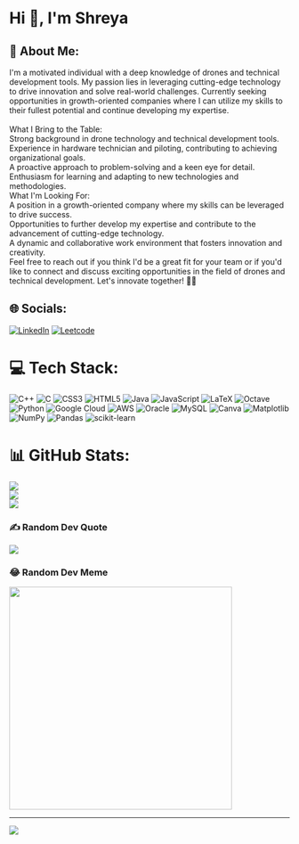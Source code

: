 # Hi 👋, I'm Shreya

## 💫 About Me:
I'm a motivated individual with a deep knowledge of drones and technical development tools. My passion lies in leveraging cutting-edge technology to drive innovation and solve real-world challenges. Currently seeking opportunities in growth-oriented companies where I can utilize my skills to their fullest potential and continue developing my expertise.<br><br>What I Bring to the Table:<br>Strong background in drone technology and technical development tools.<br>Experience in hardware technician and piloting, contributing to achieving organizational goals.<br>A proactive approach to problem-solving and a keen eye for detail.<br>Enthusiasm for learning and adapting to new technologies and methodologies.<br>What I'm Looking For:<br>A position in a growth-oriented company where my skills can be leveraged to drive success.<br>Opportunities to further develop my expertise and contribute to the advancement of cutting-edge technology.<br>A dynamic and collaborative work environment that fosters innovation and creativity.<br>Feel free to reach out if you think I'd be a great fit for your team or if you'd like to connect and discuss exciting opportunities in the field of drones and technical development. Let's innovate together! 🚀✨


## 🌐 Socials:
[![LinkedIn](https://img.shields.io/badge/LinkedIn-%230077B5.svg?logo=linkedin&logoColor=white)](https://linkedin.com/in/shreya-dahatonde-560416257) [![Leetcode](https://img.shields.io/badge/Leetcode-FFAA00)](https://leetcode.com/shreya_dahatonde)

# 💻 Tech Stack:
![C++](https://img.shields.io/badge/c++-%2300599C.svg?style=for-the-badge&logo=c%2B%2B&logoColor=white) ![C](https://img.shields.io/badge/c-%2300599C.svg?style=for-the-badge&logo=c&logoColor=white) ![CSS3](https://img.shields.io/badge/css3-%231572B6.svg?style=for-the-badge&logo=css3&logoColor=white) ![HTML5](https://img.shields.io/badge/html5-%23E34F26.svg?style=for-the-badge&logo=html5&logoColor=white) ![Java](https://img.shields.io/badge/java-%23ED8B00.svg?style=for-the-badge&logo=openjdk&logoColor=white) ![JavaScript](https://img.shields.io/badge/javascript-%23323330.svg?style=for-the-badge&logo=javascript&logoColor=%23F7DF1E) ![LaTeX](https://img.shields.io/badge/latex-%23008080.svg?style=for-the-badge&logo=latex&logoColor=white) ![Octave](https://img.shields.io/badge/OCTAVE-darkblue?style=for-the-badge&logo=octave&logoColor=fcd683) ![Python](https://img.shields.io/badge/python-3670A0?style=for-the-badge&logo=python&logoColor=ffdd54) ![Google Cloud](https://img.shields.io/badge/GoogleCloud-%234285F4.svg?style=for-the-badge&logo=google-cloud&logoColor=white) ![AWS](https://img.shields.io/badge/AWS-%23FF9900.svg?style=for-the-badge&logo=amazon-aws&logoColor=white) ![Oracle](https://img.shields.io/badge/Oracle-F80000?style=for-the-badge&logo=oracle&logoColor=white) ![MySQL](https://img.shields.io/badge/mysql-%2300000f.svg?style=for-the-badge&logo=mysql&logoColor=white) ![Canva](https://img.shields.io/badge/Canva-%2300C4CC.svg?style=for-the-badge&logo=Canva&logoColor=white) ![Matplotlib](https://img.shields.io/badge/Matplotlib-%23ffffff.svg?style=for-the-badge&logo=Matplotlib&logoColor=black) ![NumPy](https://img.shields.io/badge/numpy-%23013243.svg?style=for-the-badge&logo=numpy&logoColor=white) ![Pandas](https://img.shields.io/badge/pandas-%23150458.svg?style=for-the-badge&logo=pandas&logoColor=white) ![scikit-learn](https://img.shields.io/badge/scikit--learn-%23F7931E.svg?style=for-the-badge&logo=scikit-learn&logoColor=white)
# 📊 GitHub Stats:
![](https://github-readme-stats.vercel.app/api?username=ShreyaDahatonde&theme=dark&hide_border=false&include_all_commits=true&count_private=true)<br/>
![](https://github-readme-streak-stats.herokuapp.com/?user=ShreyaDahatonde&theme=dark&hide_border=false)<br/>
![](https://github-readme-stats.vercel.app/api/top-langs/?username=ShreyaDahatonde&theme=dark&hide_border=false&include_all_commits=true&count_private=true&layout=compact)

### ✍️ Random Dev Quote
![](https://quotes-github-readme.vercel.app/api?type=horizontal&theme=radical)

### 😂 Random Dev Meme
<img src='https://randommeme-five.vercel.app/' style="height: 400px;"/>

---
[![](https://visitcount.itsvg.in/api?id=ShreyaDahatonde&icon=0&color=0)](https://visitcount.itsvg.in)

<!-- Proudly created with GPRM ( https://gprm.itsvg.in ) -->